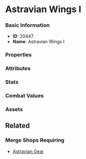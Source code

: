 # Astravian Wings I

<no description available>

### Basic Information

- **ID**: 20447
- **Name**: Astravian Wings I

### Properties


### Attributes


### Stats


### Combat Values


### Assets


## Related

### Merge Shops Requiring

- [Astravian Gear](../merge-shops/357-astravian-gear.md)

